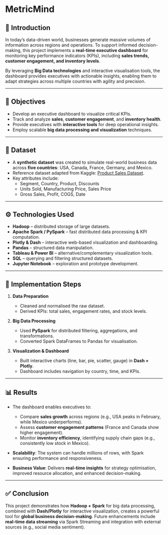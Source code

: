 # MetricMind

## 📌 Introduction  
In today’s data-driven world, businesses generate massive volumes of information across regions and operations. To support informed decision-making, this project implements a **real-time executive dashboard** for monitoring key performance indicators (KPIs), including **sales trends, customer engagement, and inventory levels**.  

By leveraging **Big Data technologies** and interactive visualisation tools, the dashboard provides executives with actionable insights, enabling them to adapt strategies across multiple countries with agility and precision.  

---

## 🎯 Objectives  
- Develop an executive dashboard to visualize critical KPIs.  
- Track and analyze **sales**, **customer engagement**, and **inventory health**.  
- Provide executives with **interactive tools** for deep operational insights.  
- Employ scalable **big data processing and visualization** techniques.  

---

## 📂 Dataset  
- A **synthetic dataset** was created to simulate real-world business data across **five countries**: USA, Canada, France, Germany, and Mexico.  
- Reference dataset adapted from Kaggle: [Product Sales Dataset](https://www.kaggle.com/datasets/anuchhetry/product-sales).  
- Key attributes include:  
  - Segment, Country, Product, Discounts  
  - Units Sold, Manufacturing Price, Sales Price  
  - Gross Sales, Profit, COGS, Date  

---

## ⚙️ Technologies Used  
- **Hadoop** – distributed storage of large datasets.  
- **Apache Spark / PySpark** – fast distributed data processing & KPI computation.  
- **Plotly & Dash** – interactive web-based visualization and dashboarding.  
- **Pandas** – structured data manipulation.  
- **Tableau & Power BI** – alternative/complementary visualization tools.  
- **SQL** – querying and filtering structured datasets.  
- **Jupyter Notebook** – exploration and prototype development.  

---

## 🚀 Implementation Steps  
1. **Data Preparation**  
   - Cleaned and normalised the raw dataset.  
   - Derived KPIs: total sales, engagement rates, and stock levels.  

2. **Big Data Processing**  
   - Used **PySpark** for distributed filtering, aggregations, and transformations.  
   - Converted Spark DataFrames to Pandas for visualisation.  

3. **Visualization & Dashboard**  
   - Built interactive charts (line, bar, pie, scatter, gauge) in **Dash + Plotly**.  
   - Dashboard includes navigation by country, time, and KPIs.  

---

## 📊 Results  
- The dashboard enables executives to:  
  - Compare **sales growth** across regions (e.g., USA peaks in February, while Mexico underperforms).  
  - Assess **customer engagement patterns** (France and Canada show higher engagement).  
  - Monitor **inventory efficiency**, identifying supply chain gaps (e.g., consistently low stock in Mexico).  

- **Scalability**: The system can handle millions of rows, with Spark ensuring performance and responsiveness.  
- **Business Value**: Delivers **real-time insights** for strategy optimisation, improved resource allocation, and enhanced decision-making.  

---

## ✅ Conclusion  
This project demonstrates how **Hadoop + Spark** for big data processing, combined with **Dash/Plotly** for interactive visualization, creates a powerful tool for **global business decision-making**. Future enhancements include **real-time data streaming** via Spark Streaming and integration with external sources (e.g., social media sentiment).  
